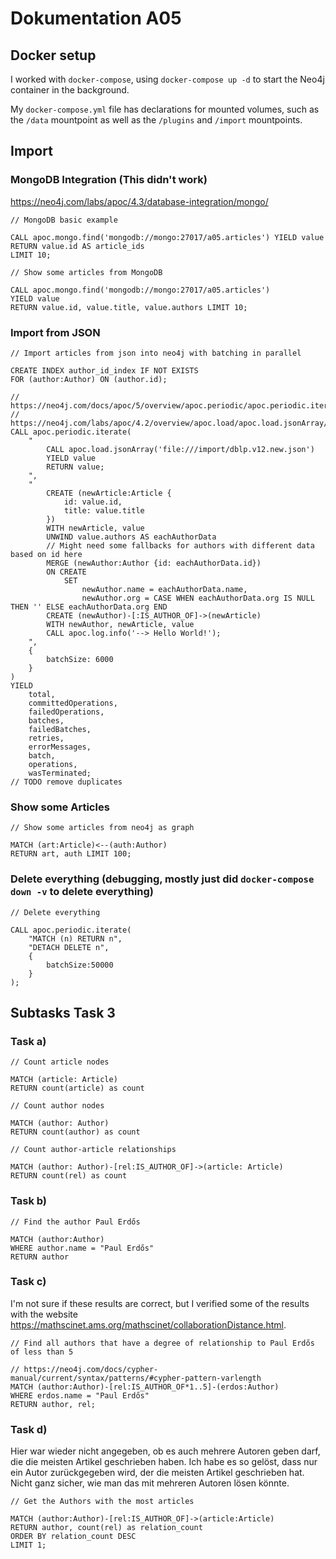 # Dokumentation A05

## Docker setup

I worked with `docker-compose`, using `docker-compose up -d` to start the Neo4j container in the background.

My `docker-compose.yml` file has declarations for mounted volumes, such as the `/data` mountpoint as well as the `/plugins` and `/import` mountpoints.

## Import

### MongoDB Integration (This didn't work)

<https://neo4j.com/labs/apoc/4.3/database-integration/mongo/>

```neo4j
// MongoDB basic example

CALL apoc.mongo.find('mongodb://mongo:27017/a05.articles') YIELD value
RETURN value.id AS article_ids
LIMIT 10;
```

```neo4j
// Show some articles from MongoDB

CALL apoc.mongo.find('mongodb://mongo:27017/a05.articles')
YIELD value
RETURN value.id, value.title, value.authors LIMIT 10;
```

### Import from JSON

```neo4j
// Import articles from json into neo4j with batching in parallel

CREATE INDEX author_id_index IF NOT EXISTS
FOR (author:Author) ON (author.id);

// https://neo4j.com/docs/apoc/5/overview/apoc.periodic/apoc.periodic.iterate/#_config_parameters
// https://neo4j.com/labs/apoc/4.2/overview/apoc.load/apoc.load.jsonArray/
CALL apoc.periodic.iterate(
    "
        CALL apoc.load.jsonArray('file:///import/dblp.v12.new.json')
        YIELD value
        RETURN value;
    ",
    "
        CREATE (newArticle:Article {
            id: value.id,
            title: value.title
        })
        WITH newArticle, value
        UNWIND value.authors AS eachAuthorData
        // Might need some fallbacks for authors with different data based on id here
        MERGE (newAuthor:Author {id: eachAuthorData.id})
        ON CREATE
            SET
                newAuthor.name = eachAuthorData.name,
                newAuthor.org = CASE WHEN eachAuthorData.org IS NULL THEN '' ELSE eachAuthorData.org END
        CREATE (newAuthor)-[:IS_AUTHOR_OF]->(newArticle)
        WITH newAuthor, newArticle, value
        CALL apoc.log.info('--> Hello World!');
    ",
    {
        batchSize: 6000
    }
)
YIELD
    total,
    committedOperations,
    failedOperations,
    batches,
    failedBatches,
    retries,
    errorMessages,
    batch,
    operations,
    wasTerminated;
// TODO remove duplicates
```

### Show some Articles

```neo4j
// Show some articles from neo4j as graph

MATCH (art:Article)<--(auth:Author)
RETURN art, auth LIMIT 100;
```

### Delete everything (debugging, mostly just did `docker-compose down -v` to delete everything)

```neo4j
// Delete everything

CALL apoc.periodic.iterate(
    "MATCH (n) RETURN n",
    "DETACH DELETE n",
    {
        batchSize:50000
    }
);
```

## Subtasks Task 3

### Task a)

```neo4j
// Count article nodes

MATCH (article: Article)
RETURN count(article) as count
```

```neo4j
// Count author nodes

MATCH (author: Author)
RETURN count(author) as count
```

```neo4j
// Count author-article relationships

MATCH (author: Author)-[rel:IS_AUTHOR_OF]->(article: Article)
RETURN count(rel) as count
```

### Task b)

```neo4j
// Find the author Paul Erdős

MATCH (author:Author)
WHERE author.name = "Paul Erdős"
RETURN author
```

### Task c)

I'm not sure if these results are correct, but I verified some of the results with the website <https://mathscinet.ams.org/mathscinet/collaborationDistance.html>.

```neo4j
// Find all authors that have a degree of relationship to Paul Erdős of less than 5

// https://neo4j.com/docs/cypher-manual/current/syntax/patterns/#cypher-pattern-varlength
MATCH (author:Author)-[rel:IS_AUTHOR_OF*1..5]-(erdos:Author)
WHERE erdos.name = "Paul Erdős"
RETURN author, rel;
```

### Task d)

Hier war wieder nicht angegeben, ob es auch mehrere Autoren geben darf, die die meisten Artikel geschrieben haben. Ich habe es so gelöst, dass nur ein Autor zurückgegeben wird, der die meisten Artikel geschrieben hat.
Nicht ganz sicher, wie man das mit mehreren Autoren lösen könnte.

```neo4j
// Get the Authors with the most articles

MATCH (author:Author)-[rel:IS_AUTHOR_OF]->(article:Article)
RETURN author, count(rel) as relation_count
ORDER BY relation_count DESC
LIMIT 1;
```
